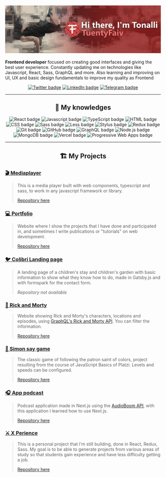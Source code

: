 [![Hi there 👋, I'm Tonalli 😁💻](./heroGitHub.png)](https://tuentyfaiv.vercel.app/)
<br />
<br />
**Frontend developer** focused on creating good interfaces and giving the best user experience. Constantly updating me on technologies like Javascript, React, Sass, GraphQL and more. Also learning and improving on UI, UX and basic design fundamentals to improve my quality as Frontend

<p align="center">
  <a href="https://twitter.com/TuentyFaiv"><img src="https://img.shields.io/badge/twitter%20-%231da1f2.svg?&style=for-the-badge&logo=twitter&logoColor=white" alt="Twitter badge" /></a>
  <a href="https://www.linkedin.com/in/tuentyfaiv/"><img src="https://img.shields.io/badge/linkedin%20-%230a66c2.svg?&style=for-the-badge&logo=linkedin&logoColor=white" alt="LinkedIn badge" /></a>
  <a href="https://t.me/TuentyFaiv/"><img src="https://img.shields.io/badge/telegram%20-%230088cc.svg?&style=for-the-badge&logo=telegram&logoColor=white" alt="Telegram badge" /></a>
</p>

<hr/>
<h2 align="center">🧠 My knowledges</h2>
<p align="center">
  <img src="https://img.shields.io/badge/react%20-%2361dafb.svg?&style=for-the-badge&logo=react&logoColor=white" alt="React badge" />
  <img src="https://img.shields.io/badge/javascript%20-%23eed915.svg?&style=for-the-badge&logo=javascript&logoColor=white" alt="Javascript badge" />
  <img src="https://img.shields.io/badge/typescript%20-%23235a97.svg?&style=for-the-badge&logo=typescript&logoColor=white" alt="TypeScript badge" />
  <img src="https://img.shields.io/badge/html5%20-%23ff470f.svg?&style=for-the-badge&logo=html5&logoColor=white" alt="HTML badge" />
  <img src="https://img.shields.io/badge/css3%20-%232ea7d9.svg?&style=for-the-badge&logo=css3&logoColor=white" alt="CSS badge" />
  <img src="https://img.shields.io/badge/sass%20-%23bf4080.svg?&style=for-the-badge&logo=sass&logoColor=white" alt="Sass badge" />
  <img src="https://img.shields.io/badge/less%20-%231d365d.svg?&style=for-the-badge&logo=less&logoColor=white" alt="Less badge" />
  <img src="https://img.shields.io/badge/stylus%20-%23ff6347.svg?&style=for-the-badge&logo=stylus&logoColor=white" alt="Stylus badge" />
  <img src="https://img.shields.io/badge/redux%20-%23764abc.svg?&style=for-the-badge&logo=redux&logoColor=white" alt="Redux badge" />
  <img src="https://img.shields.io/badge/git%20-%23f14e32.svg?&style=for-the-badge&logo=git&logoColor=white" alt="Git badge" />
  <img src="https://img.shields.io/badge/github%20-%230d1117.svg?&style=for-the-badge&logo=github&logoColor=white" alt="GitHub badge" />
  <img src="https://img.shields.io/badge/graphql%20-%23e10098.svg?&style=for-the-badge&logo=graphql&logoColor=white" alt="GraphQL badge" />
  <img src="https://img.shields.io/badge/node.js%20-%23026e00.svg?&style=for-the-badge&logo=node.js&logoColor=white" alt="Node.js badge" />
  <img src="https://img.shields.io/badge/monodb%20-%2313aa52.svg?&style=for-the-badge&logo=mongodb&logoColor=white" alt="MongoDB badge" />
  <img src="https://img.shields.io/badge/vercel%20-%23111111.svg?&style=for-the-badge&logo=vercel&logoColor=white" alt="Vercel badge" />
  <img src="https://img.shields.io/badge/progressive%20web%20apps%20-%236600ed.svg?&style=for-the-badge&logoColor=white" alt="Progressive Web Apps badge" />
</p>

<hr/>
<h2 align="center">🏗 My Projects</h2>

### **[🎬 Mediaplayer](https://www.npmjs.com/package/@tuentyfaiv/mediaplayer)**
> This is a media player built with web components, typescript and sass, to work in any javascript framework or library.
> 
> [Repository here](https://github.com/TuentyFaiv/Mediaplayer)

### **[💻 Portfolio](https://tuentyfaiv.vercel.app/)**
> Website where I show the projects that I have done and participated in, and sometimes I write publications or "tutorials" on web development.
> 
> [Repository here](https://github.com/TuentyFaiv/website)

### **[🐦 Colibrí Landing page](https://colibri.education/)**
> A landing page of a children's stay and children's garden with basic information to show what they know how to do, made in Gatsby.js and with formspark for the contact form.
> 
> _Repository not available_

### **[🧪 Rick and Morty](https://rickandmorty.tuentyfaiv.vercel.app/)**
> Website showing Rick and Morty's characters, locations and episodes, using [GraphQL's Rick and Morty API](https://rickandmortyapi.com/). You can filter the information.
> 
> [Repository here](https://github.com/TuentyFaiv/Rick-and-Morty)

### **[🎨 Simon say game](https://tuentyfaiv.github.io/JuegoSimon/)**
> The classic game of following the patron saint of colors, project resulting from the course of JavaScript Basics of Platzi. Levels and speeds can be configured.
> 
> [Repository here](https://github.com/TuentyFaiv/JuegoSimon)

### **[🎧 App podcast](https://podcast.tuentyfaiv.vercel.app/)**
> Podcast application made in Next.js using the [AudioBoom API](https://api.audioboom.com/channels/recommended/), with this application I learned how to use Next.js.
> 
> [Repository here](https://github.com/TuentyFaiv/AppPodcast)

### **[⚔ X Perience](https://xperience.vercel.app/)**
> This is a personal project that I'm still building, done in React, Redux, Sass. My goal is to be able to generate projects from various areas of study so that students gain experience and have less difficulty getting a job.
> 
> [Repository here](https://github.com/TuentyFaiv/giveMeExperience)
